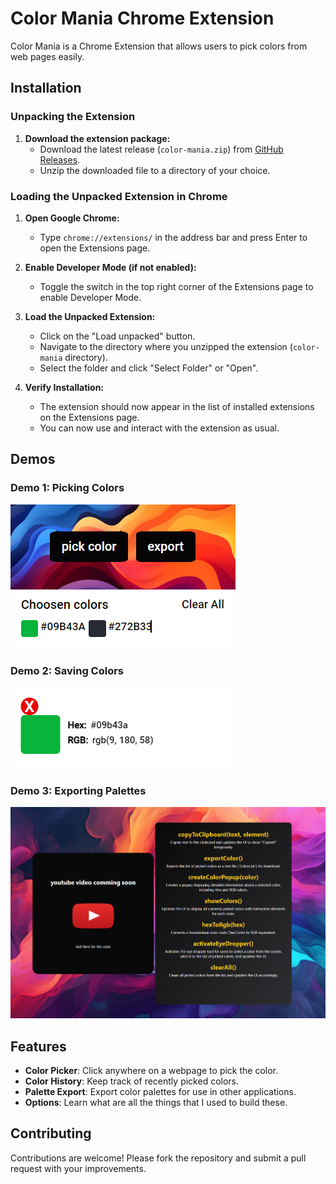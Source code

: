 # Color Mania Chrome Extension

Color Mania is a Chrome Extension that allows users to pick colors from web pages easily.

## Installation

### Unpacking the Extension

1. **Download the extension package:**
   - Download the latest release (`color-mania.zip`) from [GitHub Releases](https://github.com/mrpeace07/color-mania/releases).
   - Unzip the downloaded file to a directory of your choice.

### Loading the Unpacked Extension in Chrome

1. **Open Google Chrome:**
   - Type `chrome://extensions/` in the address bar and press Enter to open the Extensions page.

2. **Enable Developer Mode (if not enabled):**
   - Toggle the switch in the top right corner of the Extensions page to enable Developer Mode.

3. **Load the Unpacked Extension:**
   - Click on the "Load unpacked" button.
   - Navigate to the directory where you unzipped the extension (`color-mania` directory).
   - Select the folder and click "Select Folder" or "Open".

4. **Verify Installation:**
   - The extension should now appear in the list of installed extensions on the Extensions page.
   - You can now use and interact with the extension as usual.

## Demos

### Demo 1: Picking Colors

![Demo 1](Demo1.png)

### Demo 2: Saving Colors

![Demo 2](Demo2.png)
### Demo 3: Exporting Palettes

![Demo 3](Demo3.png)

## Features

- **Color Picker**: Click anywhere on a webpage to pick the color.
- **Color History**: Keep track of recently picked colors.
- **Palette Export**: Export color palettes for use in other applications.
- **Options**: Learn what are all the things that I used to build these.

## Contributing

Contributions are welcome! Please fork the repository and submit a pull request with your improvements.


